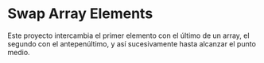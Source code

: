# Swap Array Elements

Este proyecto intercambia el primer elemento con el último de un array, el segundo con el antepenúltimo, y así sucesivamente hasta alcanzar el punto medio.